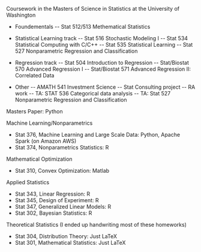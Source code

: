 Coursework in the Masters of Science in Statistics at the University of Washington

- Foundementals
-- Stat 512/513 Methematical Statistics

- Statistical Learning track
-- Stat 516 Stochastic Modeling I
-- Stat 534 Statistical Computing with C/C++
-- Stat 535 Statistical Learning
-- Stat 527 Nonparametric Regression and Classification

- Regression track
-- Stat 504 Introduction to Regression
-- Stat/Biostat 570 Advanced Regression I
-- Stat/Biostat 571 Advanced Regression II: Correlated Data

- Other
-- AMATH 541 Investment Science
-- Stat Consulting project
-- RA work
-- TA: STAT 536 Categorical data analysis
-- TA: Stat 527 Nonparametric Regression and Classification

Masters Paper: Python

Machine Learning/Nonparametrics
- Stat 376, Machine Learning and Large Scale Data: Python, Apache Spark (on Amazon AWS)
- Stat 374, Nonparametrics Statistics: R

Mathematical Optimization
- Stat 310, Convex Optimization: Matlab

Applied Statistics
- Stat 343, Linear Regression: R
- Stat 345, Design of Experiment: R
- Stat 347, Generalized Linear Models: R
- Stat 302, Bayesian Statistics: R

Theoretical Statistics (I ended up handwriting most of these homeworks)
- Stat 304, Distribution Theory: Just LaTeX 
- Stat 301, Mathematical Statistics: Just LaTeX
